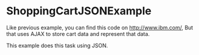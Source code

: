 ShoppingCartJSONExample
=======================
Like previous example, you can find this code on http://www.ibm.com/, But that uses AJAX to store cart data and represent that data.

This example does this task using JSON.

